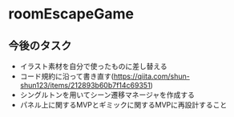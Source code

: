 # roomEscapeGame

## 今後のタスク
* イラスト素材を自分で使ったものに差し替える
* コード規約に沿って書き直す(https://qiita.com/shun-shun123/items/212893b60b7f14c69351)
* シングルトンを用いてシーン遷移マネージャを作成する
* パネル上に関するMVPとギミックに関するMVPに再設計すること


